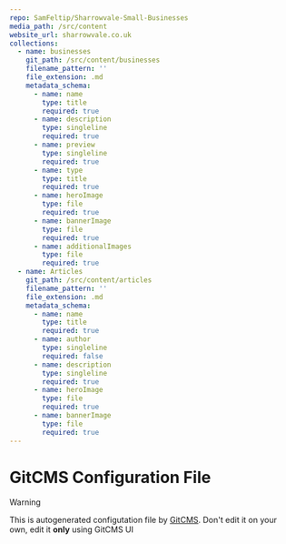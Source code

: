```yaml
---
repo: SamFeltip/Sharrowvale-Small-Businesses
media_path: /src/content
website_url: sharrowvale.co.uk
collections:
  - name: businesses
    git_path: /src/content/businesses
    filename_pattern: ''
    file_extension: .md
    metadata_schema:
      - name: name
        type: title
        required: true
      - name: description
        type: singleline
        required: true
      - name: preview
        type: singleline
        required: true
      - name: type
        type: title
        required: true
      - name: heroImage
        type: file
        required: true
      - name: bannerImage
        type: file
        required: true
      - name: additionalImages
        type: file
        required: true
  - name: Articles
    git_path: /src/content/articles
    filename_pattern: ''
    file_extension: .md
    metadata_schema:
      - name: name
        type: title
        required: true
      - name: author
        type: singleline
        required: false
      - name: description
        type: singleline
        required: true
      - name: heroImage
        type: file
        required: true
      - name: bannerImage
        type: file
        required: true
---
```

# GitCMS Configuration File
> [!WARNING]
> This is autogenerated configutation file by [GitCMS](https://gitcms.blog). Don't edit it on your own, edit it **only** using GitCMS UI
